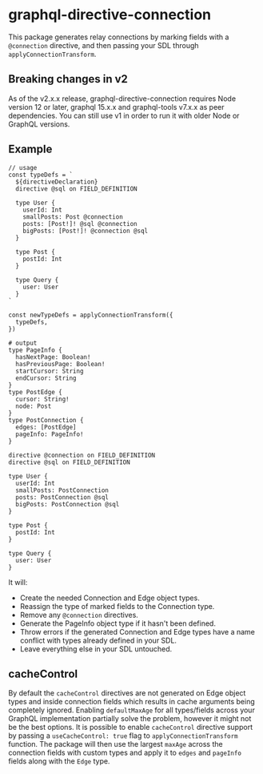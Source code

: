 # graphql-directive-connection

This package generates relay connections by marking fields with a `@connection` directive, and then passing your SDL through `applyConnectionTransform`.

## Breaking changes in v2

As of the v2.x.x release, graphql-directive-connection requires Node version 12 or later, graphql 15.x.x and graphql-tools v7.x.x as peer dependencies. You can still use v1 in order to run it with older Node or GraphQL versions.


## Example

```
// usage
const typeDefs = `
  ${directiveDeclaration}
  directive @sql on FIELD_DEFINITION

  type User {
    userId: Int
    smallPosts: Post @connection
    posts: [Post!]! @sql @connection
    bigPosts: [Post!]! @connection @sql 
  }

  type Post {
    postId: Int
  }

  type Query {
    user: User
  }
`

const newTypeDefs = applyConnectionTransform({
  typeDefs,
})
```

```
# output
type PageInfo {
  hasNextPage: Boolean!
  hasPreviousPage: Boolean!
  startCursor: String
  endCursor: String
}
type PostEdge {
  cursor: String!
  node: Post
}
type PostConnection {
  edges: [PostEdge]
  pageInfo: PageInfo!
}

directive @connection on FIELD_DEFINITION
directive @sql on FIELD_DEFINITION

type User {
  userId: Int
  smallPosts: PostConnection
  posts: PostConnection @sql
  bigPosts: PostConnection @sql 
}

type Post {
  postId: Int
}

type Query {
  user: User
}
```

It will:
* Create the needed Connection and Edge object types.
* Reassign the type of marked fields to the Connection type.
* Remove any `@connection` directives.
* Generate the PageInfo object type if it hasn't been defined.
* Throw errors if the generated Connection and Edge types have a name conflict with types already defined in your SDL.
* Leave everything else in your SDL untouched.

## cacheControl

By default the `cacheControl` directives are not generated on Edge object types and inside connection fields which results in cache arguments being completely ignored.
Enabling `defaultMaxAge` for all types/fields across your GraphQL implementation partially solve the problem, however it might not be the best options.
It is possible to enable `cacheControl` directive support by passing a `useCacheControl: true` flag to `applyConnectionTransform` function.
The package will then use the largest `maxAge` across the connection fields with custom types and apply it to `edges` and `pageInfo` fields along with the `Edge` type.